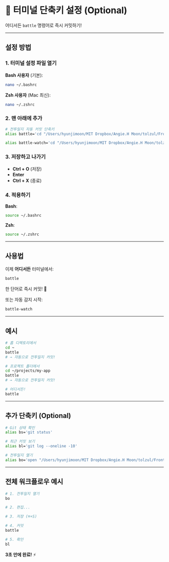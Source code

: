 # 🚀 터미널 단축키 설정 (Optional)

어디서든 `battle` 명령어로 즉시 커밋하기!

---

## 설정 방법

### 1. 터미널 설정 파일 열기

**Bash 사용자** (기본):
```bash
nano ~/.bashrc
```

**Zsh 사용자** (Mac 최신):
```bash
nano ~/.zshrc
```

### 2. 맨 아래에 추가

```bash
# 전투일지 자동 커밋 단축키
alias battle='cd "/Users/hyunjimoon/MIT Dropbox/Angie.H Moon/tolzul/Front/On/💌찰리스캇 러브레터 플젝/삼도수군/automation" && ./quick_commit.sh && cd -'

alias battle-watch='cd "/Users/hyunjimoon/MIT Dropbox/Angie.H Moon/tolzul/Front/On/💌찰리스캇 러브레터 플젝/삼도수군/automation" && ./watch_log.sh'
```

### 3. 저장하고 나가기

- **Ctrl + O** (저장)
- **Enter**
- **Ctrl + X** (종료)

### 4. 적용하기

**Bash**:
```bash
source ~/.bashrc
```

**Zsh**:
```bash
source ~/.zshrc
```

---

## 사용법

이제 **어디서든** 터미널에서:

```bash
battle
```

한 단어로 즉시 커밋! 🎉

또는 자동 감지 시작:

```bash
battle-watch
```

---

## 예시

```bash
# 홈 디렉토리에서
cd ~
battle
# → 자동으로 전투일지 커밋!

# 프로젝트 폴더에서
cd ~/projects/my-app
battle
# → 자동으로 전투일지 커밋!

# 어디서든!
battle
```

---

## 추가 단축키 (Optional)

```bash
# Git 상태 확인
alias bs='git status'

# 최근 커밋 보기
alias bl='git log --oneline -10'

# 전투일지 열기
alias bo='open "/Users/hyunjimoon/MIT Dropbox/Angie.H Moon/tolzul/Front/On/💌찰리스캇 러브레터 플젝/삼도수군/전투일지.md"'
```

---

## 전체 워크플로우 예시

```bash
# 1. 전투일지 열기
bo

# 2. 편집...

# 3. 저장 (⌘+S)

# 4. 커밋
battle

# 5. 확인
bl
```

**3초 만에 완료!** ⚡
